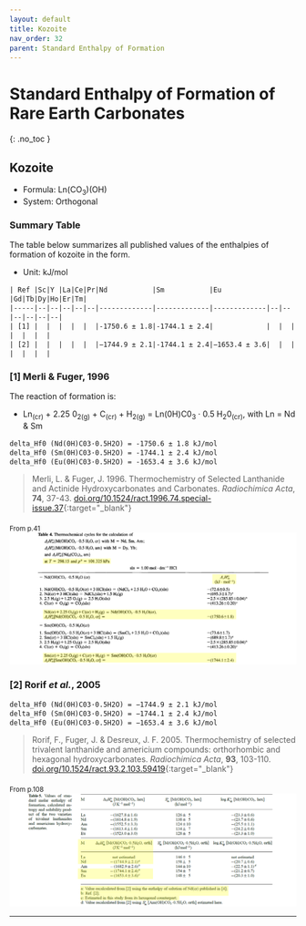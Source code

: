 ```yaml
---
layout: default
title: Kozoite
nav_order: 32
parent: Standard Enthalpy of Formation
---
```

<!-- markdownlint-disable MD014 MD022 MD025 MD033 MD040 -->
# Standard Enthalpy of Formation of Rare Earth Carbonates
{: .no_toc }

## Kozoite

* Formula: Ln(CO<sub>3</sub>)(OH)
* System: Orthogonal

### Summary Table

The table below summarizes all published values of the enthalpies of formation of kozoite in the form.
* Unit: kJ/mol

```
| Ref |Sc|Y |La|Ce|Pr|Nd           |Sm           |Eu           |Gd|Tb|Dy|Ho|Er|Tm|
|-----|--|--|--|--|--|-------------|-------------|-------------|--|--|--|--|--|--|
| [1] |  |  |  |  |  |-1750.6 ± 1.8|-1744.1 ± 2.4|             |  |  |  |  |  |  |
| [2] |  |  |  |  |  |−1744.9 ± 2.1|-1744.1 ± 2.4|−1653.4 ± 3.6|  |  |  |  |  |  |
```


### [1] Merli & Fuger, 1996

The reaction of formation is:
* Ln<sub>(cr)</sub> + 2.25 0<sub>2(g)</sub> + C<sub>(cr)</sub> + H<sub>2(g)</sub> = Ln(0H)C0<sub>3</sub> · 0.5 H<sub>2</sub>0<sub>(cr)</sub>, with Ln = Nd & Sm

```
delta_Hf0 (Nd(0H)C03·0.5H2O) = -1750.6 ± 1.8 kJ/mol
delta_Hf0 (Sm(0H)C03·0.5H2O) = -1744.1 ± 2.4 kJ/mol
delta_Hf0 (Eu(0H)C03·0.5H2O) = -1653.4 ± 3.6 kJ/mol
```

> Merli, L. & Fuger, J. 1996. Thermochemistry of Selected Lanthanide and Actinide Hydroxycarbonates and Carbonates. <em>Radiochimica Acta</em>, <b>74</b>, 37-43. [doi.org/10.1524/ract.1996.74.special-issue.37](https://doi.org/10.1524/ract.1996.74.special-issue.37){:target="_blank"}

<sub>From p.41</sub>
![Section of paper with the delta_hf values](../../images/1996_Merli_etal_deltaHf_koz.png)

### [2] Rorif <i>et al.</i>, 2005

```
delta_Hf0 (Nd(0H)C03·0.5H2O) = −1744.9 ± 2.1 kJ/mol
delta_Hf0 (Sm(0H)C03·0.5H2O) = −1744.1 ± 2.4 kJ/mol
delta_Hf0 (Eu(0H)C03·0.5H2O) = −1653.4 ± 3.6 kJ/mol
```

> Rorif, F., Fuger, J. & Desreux, J. F. 2005. Thermochemistry of selected trivalent lanthanide and americium compounds: orthorhombic and hexagonal hydroxycarbonates. <em>Radiochimica Acta</em>, <b>93</b>, 103-110. [doi.org/10.1524/ract.93.2.103.59419](https://doi.org/10.1524/ract.93.2.103.59419){:target="_blank"}

<sub>From p.108</sub>
![Section of paper with the delta_Hf values](../../images/2005_Rorif_etal_deltaHf_koz.png)

---
